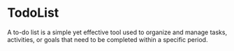# TodoList
 A to-do list is a simple yet effective tool used to organize and manage tasks, activities, or goals that need to be completed within a specific period.
